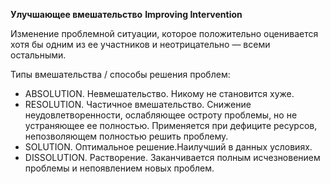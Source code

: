 **Улучшающее вмешательство**
**Improving Intervention**

Изменение проблемной ситуации, которое положительно оценивается хотя бы одним из ее участников и неотрицательно — всеми остальными.

Типы вмешательства / способы решения проблем:

- ABSOLUTION. Невмешательство. Никому не становится хуже.
- RESOLUTION. Частичное вмешательство. Снижение неудовлетворенности, ослабляющее остроту проблемы, но не устраняющее ее полностью. Применяется при дефиците ресурсов, непозволяющем полностью решить проблему.
- SOLUTION. Оптимальное решение.Наилучший в данных условиях.
- DISSOLUTION. Растворение. Заканчивается полным исчезновением проблемы и непоявлением новых проблем.